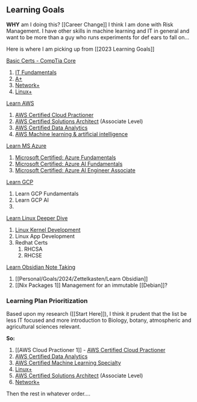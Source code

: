 ## Learning Goals

**WHY** am I doing this? [[Career Change]]
I think I am done with Risk Management. I have other skills in machine learning and IT in general and want to be more than a guy who runs experiments for def ears to fall on...

Here is where I am picking up from [[2023 Learning Goals]]

<u>Basic Certs - CompTia Core</u>
1) [IT Fundamentals](https://www.comptia.org/certifications/it-fundamentals#overview)
2) [A+](https://www.comptia.org/certifications/a)
3) [Network+](https://www.comptia.org/certifications/network)
4) [Linux+](https://training.linuxfoundation.org/training/introduction-to-linux/)
	
<u>Learn AWS</u>
1) [AWS Certified Cloud Practioner](https://aws.amazon.com/certification/certified-cloud-practitioner/?ch=sec&sec=rmg&d=1)
2) [AWS Certified Solutions Architect](https://aws.amazon.com/certification/certified-solutions-architect-associate/?ch=sec&sec=rmg&d=1) (Associate Level)
3) [AWS Certified Data Analytics](https://aws.amazon.com/certification/certified-data-analytics-specialty/?ch=sec&sec=rmg&d=1)
4) [AWS Machine learning & artificial intelligence](https://aws.amazon.com/training/learn-about/machine-learning/)

<u>Learn MS Azure</u>
1) [Microsoft Certified: Azure Fundamentals](https://learn.microsoft.com/en-us/credentials/certifications/azure-fundamentals/)
2) [Microsoft Certified: Azure AI Fundamentals](https://learn.microsoft.com/en-us/credentials/certifications/azure-ai-fundamentals/)
3) [Microsoft Certified: Azure AI Engineer Associate](https://learn.microsoft.com/en-us/credentials/certifications/azure-ai-engineer/)

<u>Learn GCP</u>
1) Learn GCP Fundamentals
2) Learn GCP AI
3) 

<u>Learn Linux Deeper Dive</u>
1) [Linux Kernel Development](https://training.linuxfoundation.org/training/a-beginners-guide-to-linux-kernel-development-lfd103/)
2) Linux App Development
3)  Redhat Certs 
	1) RHCSA
	2) RHCSE

<u>Learn Obsidian Note Taking</u>
1) [[Personal/Goals/2024/Zettelkasten/Learn Obsidian]]
2) [[Nix Packages 1]] Management for an immutable [[Debian]]?

### Learning Plan Prioritization
Based upon my research ([[Start Here]]), I think it prudent that the list be less IT focused and more introduction to Biology, botany, atmospheric and agricultural sciences relevant.

**So:**
1) [[AWS Cloud Practioner 1]] - [AWS Certified Cloud Practioner](https://aws.amazon.com/certification/certified-cloud-practitioner/?ch=sec&sec=rmg&d=1)
2) [AWS Certified Data Analytics](https://aws.amazon.com/certification/certified-data-analytics-specialty/?ch=sec&sec=rmg&d=1)
3) [AWS Certified Machine Learning Specialty](https://aws.amazon.com/certification/certified-machine-learning-specialty/?ch=sec&sec=rmg&d=1) 
4) [Linux+](https://training.linuxfoundation.org/training/introduction-to-linux/)
5) [AWS Certified Solutions Architect](https://aws.amazon.com/certification/certified-solutions-architect-associate/?ch=sec&sec=rmg&d=1) (Associate Level)
6) [Network+](https://www.comptia.org/certifications/network)

Then the rest in whatever order....
